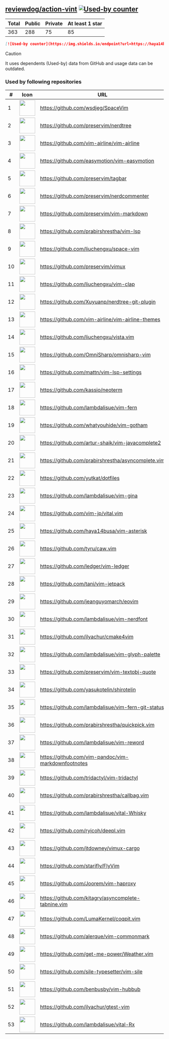 





## [reviewdog/action-vint](https://github.com/reviewdog/action-vint) [![Used-by counter](https://img.shields.io/endpoint?url=https://haya14busa.github.io/github-used-by/data/reviewdog/action-vint/shieldsio.json)](https://github.com/haya14busa/github-used-by/tree/main/repo/reviewdog/action-vint)

| Total | Public | Private | At least 1 star
| ----- | ------ | ------- | ---------------
| 363 | 288 | 75 | 85 |

```md
[![Used-by counter](https://img.shields.io/endpoint?url=https://haya14busa.github.io/github-used-by/data/reviewdog/action-vint/shieldsio.json)](https://github.com/haya14busa/github-used-by/tree/main/repo/reviewdog/action-vint)
```

> [!CAUTION]
> It uses dependents (Used-by) data from GitHub and usage data can be outdated.

### Used by following repositories

| # | Icon | URL | Stars |
| -- | -- | -- | -- | 
|1|<img src="https://github.com/wsdjeg.png" width=50 height=50>|https://github.com/wsdjeg/SpaceVim|20361|
|2|<img src="https://github.com/preservim.png" width=50 height=50>|https://github.com/preservim/nerdtree|19752|
|3|<img src="https://github.com/vim-airline.png" width=50 height=50>|https://github.com/vim-airline/vim-airline|17843|
|4|<img src="https://github.com/easymotion.png" width=50 height=50>|https://github.com/easymotion/vim-easymotion|7541|
|5|<img src="https://github.com/preservim.png" width=50 height=50>|https://github.com/preservim/tagbar|6168|
|6|<img src="https://github.com/preservim.png" width=50 height=50>|https://github.com/preservim/nerdcommenter|4996|
|7|<img src="https://github.com/preservim.png" width=50 height=50>|https://github.com/preservim/vim-markdown|4718|
|8|<img src="https://github.com/prabirshrestha.png" width=50 height=50>|https://github.com/prabirshrestha/vim-lsp|3181|
|9|<img src="https://github.com/liuchengxu.png" width=50 height=50>|https://github.com/liuchengxu/space-vim|2858|
|10|<img src="https://github.com/preservim.png" width=50 height=50>|https://github.com/preservim/vimux|2223|
|11|<img src="https://github.com/liuchengxu.png" width=50 height=50>|https://github.com/liuchengxu/vim-clap|2123|
|12|<img src="https://github.com/Xuyuanp.png" width=50 height=50>|https://github.com/Xuyuanp/nerdtree-git-plugin|2087|
|13|<img src="https://github.com/vim-airline.png" width=50 height=50>|https://github.com/vim-airline/vim-airline-themes|2053|
|14|<img src="https://github.com/liuchengxu.png" width=50 height=50>|https://github.com/liuchengxu/vista.vim|1921|
|15|<img src="https://github.com/OmniSharp.png" width=50 height=50>|https://github.com/OmniSharp/omnisharp-vim|1727|
|16|<img src="https://github.com/mattn.png" width=50 height=50>|https://github.com/mattn/vim-lsp-settings|1321|
|17|<img src="https://github.com/kassio.png" width=50 height=50>|https://github.com/kassio/neoterm|1320|
|18|<img src="https://github.com/lambdalisue.png" width=50 height=50>|https://github.com/lambdalisue/vim-fern|1300|
|19|<img src="https://github.com/whatyouhide.png" width=50 height=50>|https://github.com/whatyouhide/vim-gotham|1261|
|20|<img src="https://github.com/artur-shaik.png" width=50 height=50>|https://github.com/artur-shaik/vim-javacomplete2|970|
|21|<img src="https://github.com/prabirshrestha.png" width=50 height=50>|https://github.com/prabirshrestha/asyncomplete.vim|934|
|22|<img src="https://github.com/yutkat.png" width=50 height=50>|https://github.com/yutkat/dotfiles|804|
|23|<img src="https://github.com/lambdalisue.png" width=50 height=50>|https://github.com/lambdalisue/vim-gina|687|
|24|<img src="https://github.com/vim-jp.png" width=50 height=50>|https://github.com/vim-jp/vital.vim|578|
|25|<img src="https://github.com/haya14busa.png" width=50 height=50>|https://github.com/haya14busa/vim-asterisk|392|
|26|<img src="https://github.com/tyru.png" width=50 height=50>|https://github.com/tyru/caw.vim|378|
|27|<img src="https://github.com/ledger.png" width=50 height=50>|https://github.com/ledger/vim-ledger|375|
|28|<img src="https://github.com/tani.png" width=50 height=50>|https://github.com/tani/vim-jetpack|331|
|29|<img src="https://github.com/jeanguyomarch.png" width=50 height=50>|https://github.com/jeanguyomarch/eovim|194|
|30|<img src="https://github.com/lambdalisue.png" width=50 height=50>|https://github.com/lambdalisue/vim-nerdfont|143|
|31|<img src="https://github.com/ilyachur.png" width=50 height=50>|https://github.com/ilyachur/cmake4vim|130|
|32|<img src="https://github.com/lambdalisue.png" width=50 height=50>|https://github.com/lambdalisue/vim-glyph-palette|129|
|33|<img src="https://github.com/preservim.png" width=50 height=50>|https://github.com/preservim/vim-textobj-quote|124|
|34|<img src="https://github.com/yasukotelin.png" width=50 height=50>|https://github.com/yasukotelin/shirotelin|91|
|35|<img src="https://github.com/lambdalisue.png" width=50 height=50>|https://github.com/lambdalisue/vim-fern-git-status|89|
|36|<img src="https://github.com/prabirshrestha.png" width=50 height=50>|https://github.com/prabirshrestha/quickpick.vim|80|
|37|<img src="https://github.com/lambdalisue.png" width=50 height=50>|https://github.com/lambdalisue/vim-reword|45|
|38|<img src="https://github.com/vim-pandoc.png" width=50 height=50>|https://github.com/vim-pandoc/vim-markdownfootnotes|37|
|39|<img src="https://github.com/tridactyl.png" width=50 height=50>|https://github.com/tridactyl/vim-tridactyl|35|
|40|<img src="https://github.com/prabirshrestha.png" width=50 height=50>|https://github.com/prabirshrestha/callbag.vim|29|
|41|<img src="https://github.com/lambdalisue.png" width=50 height=50>|https://github.com/lambdalisue/vital-Whisky|28|
|42|<img src="https://github.com/ryicoh.png" width=50 height=50>|https://github.com/ryicoh/deepl.vim|24|
|43|<img src="https://github.com/jtdowney.png" width=50 height=50>|https://github.com/jtdowney/vimux-cargo|24|
|44|<img src="https://github.com/starifly.png" width=50 height=50>|https://github.com/starifly/FlyVim|20|
|45|<img src="https://github.com/Joorem.png" width=50 height=50>|https://github.com/Joorem/vim-haproxy|20|
|46|<img src="https://github.com/kitagry.png" width=50 height=50>|https://github.com/kitagry/asyncomplete-tabnine.vim|13|
|47|<img src="https://github.com/LumaKernel.png" width=50 height=50>|https://github.com/LumaKernel/coqpit.vim|10|
|48|<img src="https://github.com/alerque.png" width=50 height=50>|https://github.com/alerque/vim-commonmark|9|
|49|<img src="https://github.com/get-me-power.png" width=50 height=50>|https://github.com/get-me-power/Weather.vim|8|
|50|<img src="https://github.com/sile-typesetter.png" width=50 height=50>|https://github.com/sile-typesetter/vim-sile|8|
|51|<img src="https://github.com/benbusby.png" width=50 height=50>|https://github.com/benbusby/vim-hubbub|6|
|52|<img src="https://github.com/ilyachur.png" width=50 height=50>|https://github.com/ilyachur/gtest-vim|5|
|53|<img src="https://github.com/lambdalisue.png" width=50 height=50>|https://github.com/lambdalisue/vital-Rx|5|
